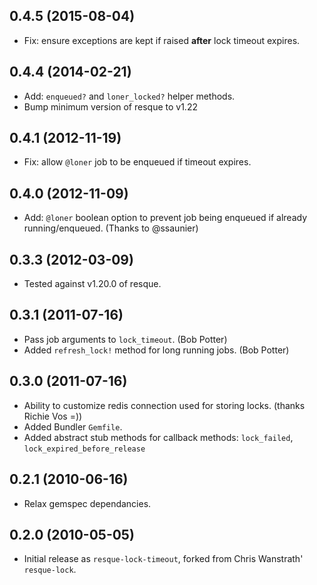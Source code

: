 ## 0.4.5 (2015-08-04)

- Fix: ensure exceptions are kept if raised **after** lock timeout expires.

## 0.4.4 (2014-02-21)

- Add: `enqueued?` and `loner_locked?` helper methods.
- Bump minimum version of resque to v1.22

## 0.4.1 (2012-11-19)

- Fix: allow `@loner` job to be enqueued if timeout expires.

## 0.4.0 (2012-11-09)

- Add: `@loner` boolean option to prevent job being enqueued if already
  running/enqueued. (Thanks to @ssaunier)

## 0.3.3 (2012-03-09)

- Tested against v1.20.0 of resque.

## 0.3.1 (2011-07-16)

- Pass job arguments to `lock_timeout`. (Bob Potter)
- Added `refresh_lock!` method for long running jobs. (Bob Potter)

## 0.3.0 (2011-07-16)

- Ability to customize redis connection used for storing locks.
  (thanks Richie Vos =))
- Added Bundler `Gemfile`.
- Added abstract stub methods for callback methods:
  `lock_failed`, `lock_expired_before_release`

## 0.2.1 (2010-06-16)

- Relax gemspec dependancies.

## 0.2.0 (2010-05-05)

- Initial release as `resque-lock-timeout`, forked from Chris Wanstrath'
  `resque-lock`.
